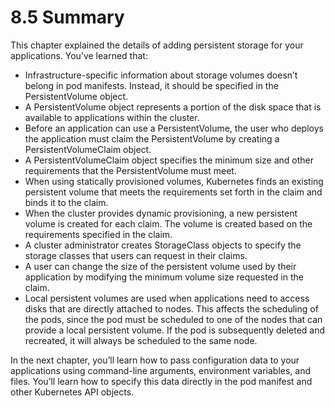 # 8.5 Summary
This chapter explained the details of adding persistent storage for your applications. You’ve learned that:

* Infrastructure-specific information about storage volumes doesn’t belong in pod manifests. Instead, it should be specified in the PersistentVolume object.
* A PersistentVolume object represents a portion of the disk space that is available to applications within the cluster.
* Before an application can use a PersistentVolume, the user who deploys the application must claim the PersistentVolume by creating a PersistentVolumeClaim object.
* A PersistentVolumeClaim object specifies the minimum size and other requirements that the PersistentVolume must meet.
* When using statically provisioned volumes, Kubernetes finds an existing persistent volume that meets the requirements set forth in the claim and binds it to the claim.
* When the cluster provides dynamic provisioning, a new persistent volume is created for each claim. The volume is created based on the requirements specified in the claim.
* A cluster administrator creates StorageClass objects to specify the storage classes that users can request in their claims.
* A user can change the size of the persistent volume used by their application by modifying the minimum volume size requested in the claim.
* Local persistent volumes are used when applications need to access disks that are directly attached to nodes. This affects the scheduling of the pods, since the pod must be scheduled to one of the nodes that can provide a local persistent volume. If the pod is subsequently deleted and recreated, it will always be scheduled to the same node.

In the next chapter, you’ll learn how to pass configuration data to your applications using command-line arguments, environment variables, and files. You’ll learn how to specify this data directly in the pod manifest and other Kubernetes API objects.